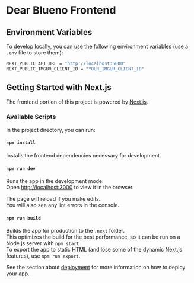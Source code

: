 # Dear Blueno Frontend

## Environment Variables

To develop locally, you can use the following environment variables (use a `.env` file to store them):

```bash
NEXT_PUBLIC_API_URL = "http://localhost:5000"
NEXT_PUBLIC_IMGUR_CLIENT_ID = "YOUR_IMGUR_CLIENT_ID"
```

## Getting Started with Next.js

The frontend portion of this project is powered by [Next.js](https://nextjs.org/).

### Available Scripts

In the project directory, you can run:

#### `npm install`

Installs the frontend dependencies necessary for development.

#### `npm run dev`

Runs the app in the development mode.\
Open [http://localhost:3000](http://localhost:3000) to view it in the browser.

The page will reload if you make edits.\
You will also see any lint errors in the console.

#### `npm run build`

Builds the app for production to the `.next` folder.\
This optimizes the build for the best performance, so it can be run on a Node.js server with `npm start`.\
To export the app to static HTML (and lose some of the dynamic Next.js features), use `npm run export`.

See the section about [deployment](https://nextjs.org/docs/deployment) for more information on how to deploy your app.
